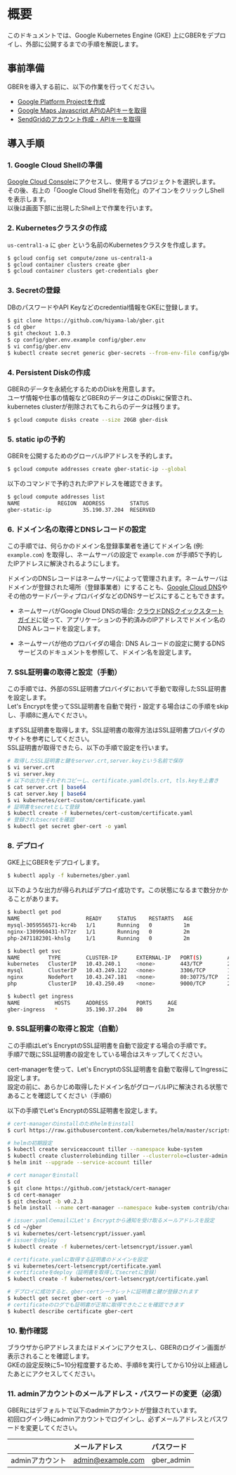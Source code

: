 # 概要

このドキュメントでは、Google Kubernetes Engine (GKE) 上にGBERをデプロイし、外部に公開するまでの手順を解説します。

## 事前準備

GBERを導入する前に、以下の作業を行ってください。

* [Google Platform Projectを作成](https://cloud.google.com/resource-manager/docs/creating-managing-projects)
* [Google Maps Javascript APIのAPIキーを取得](https://developers.google.com/maps/documentation/javascript/get-api-key#key)
* [SendGridのアカウント作成・APIキーを取得](https://sendgrid.kke.co.jp/plan/)

## 導入手順

### 1. Google Cloud Shellの準備

[Google Cloud Console](https://console.cloud.google.com)にアクセスし、使用するプロジェクトを選択します。  
その後、右上の「Google Cloud Shellを有効化」のアイコンをクリックしShellを表示します。  
以後は画面下部に出現したShell上で作業を行います。

### 2. Kubernetesクラスタの作成

`us-central1-a` に `gber` という名前のKubernetesクラスタを作成します。

```bash
$ gcloud config set compute/zone us-central1-a
$ gcloud container clusters create gber
$ gcloud container clusters get-credentials gber
```

### 3. Secretの登録

DBのパスワードやAPI Keyなどのcredential情報をGKEに登録します。

```bash
$ git clone https://github.com/hiyama-lab/gber.git
$ cd gber
$ git checkout 1.0.3
$ cp config/gber.env.example config/gber.env
$ vi config/gber.env
$ kubectl create secret generic gber-secrets --from-env-file config/gber.env
```

### 4. Persistent Diskの作成

GBERのデータを永続化するためのDiskを用意します。  
ユーザ情報や仕事の情報などGBERのデータはこのDiskに保管され、kubernetes clusterが削除されてもこれらのデータは残ります。

```bash
$ gcloud compute disks create --size 20GB gber-disk
```

### 5. static ipの予約

GBERを公開するためのグローバルIPアドレスを予約します。

```bash
$ gcloud compute addresses create gber-static-ip --global
```

以下のコマンドで予約されたIPアドレスを確認できます。

```bash
$ gcloud compute addresses list
NAME            REGION  ADDRESS        STATUS
gber-static-ip          35.190.37.204  RESERVED
```

### 6. ドメイン名の取得とDNSレコードの設定

この手順では、何らかのドメイン名登録事業者を通じてドメイン名 (例: `example.com`) を取得し、ネームサーバの設定で `example.com` が手順5で予約したIPアドレスに解決されるようにします。

ドメインのDNSレコードはネームサーバによって管理されます。ネームサーバはドメインが登録された場所（登録事業者）にすることも、[Google Cloud DNS](https://cloud.google.com/dns/)やその他のサードパーティプロバイダなどのDNSサービスにすることもできます。

* ネームサーバがGoogle Cloud DNSの場合: [クラウドDNSクイックスタートガイド](https://cloud.google.com/dns/quickstart#create_a_new_record)に従って、アプリケーションの予約済みのIPアドレスでドメイン名のDNS Aレコードを設定します。

* ネームサーバが他のプロバイダの場合: DNS Aレコードの設定に関するDNSサービスのドキュメントを参照して、ドメイン名を設定します。

### 7. SSL証明書の取得と設定（手動）

この手順では、外部のSSL証明書プロバイダにおいて手動で取得したSSL証明書を設定します。  
Let's Encryptを使ってSSL証明書を自動で発行・設定する場合はこの手順をskipし、手順8に進んでください。

まずSSL証明書を取得します。SSL証明書の取得方法はSSL証明書プロバイダのサイトを参考にしてください。  
SSL証明書が取得できたら、以下の手順で設定を行います。

```bash
# 取得したSSL証明書と鍵をserver.crt,server.keyという名前で保存
$ vi server.crt
$ vi server.key
# 以下の出力をそれぞれコピーし、certificate.yamlのtls.crt, tls.keyを上書き
$ cat server.crt | base64
$ cat server.key | base64
$ vi kubernetes/cert-custom/certificate.yaml
# 証明書をsecretとして登録
$ kubectl create -f kubernetes/cert-custom/certificate.yaml
# 登録されたsecretを確認
$ kubectl get secret gber-cert -o yaml
```
 
### 8. デプロイ

GKE上にGBERをデプロイします。

```bash
$ kubectl apply -f kubernetes/gber.yaml
```

以下のような出力が得られればデプロイ成功です。この状態になるまで数分かかることがあります。

```bash
$ kubectl get pod
NAME                     READY     STATUS    RESTARTS   AGE
mysql-3059556571-kcr4b   1/1       Running   0          1m
nginx-1309960431-h77zr   1/1       Running   0          2m
php-2471182301-khslg     1/1       Running   0          2m

$ kubectl get svc
NAME         TYPE        CLUSTER-IP      EXTERNAL-IP   PORT(S)        AGE
kubernetes   ClusterIP   10.43.240.1     <none>        443/TCP        24m
mysql        ClusterIP   10.43.249.122   <none>        3306/TCP       1m
nginx        NodePort    10.43.247.181   <none>        80:30775/TCP   2m
php          ClusterIP   10.43.250.49    <none>        9000/TCP       2m

$ kubectl get ingress
NAME           HOSTS     ADDRESS         PORTS     AGE
gber-ingress   *         35.190.37.204   80        2m
```

### 9. SSL証明書の取得と設定（自動）

この手順はLet's EncryptのSSL証明書を自動で設定する場合の手順です。  
手順7で既にSSL証明書の設定をしている場合はスキップしてください。

cert-managerを使って、Let's EncryptのSSL証明書を自動で取得してIngressに設定します。    
設定の前に、あらかじめ取得したドメイン名がグローバルIPに解決される状態であることを確認してください（手順6）

以下の手順でLet's EncryptのSSL証明書を設定します。

```bash
# cert-managerのinstallのためhelmをinstall
$ curl https://raw.githubusercontent.com/kubernetes/helm/master/scripts/get | bash

# helmの初期設定
$ kubectl create serviceaccount tiller --namespace kube-system
$ kubectl create clusterrolebinding tiller --clusterrole=cluster-admin --serviceaccount=kube-system:tiller
$ helm init --upgrade --service-account tiller

# cert managerをinstall
$ cd
$ git clone https://github.com/jetstack/cert-manager
$ cd cert-manager
$ git checkout -b v0.2.3
$ helm install --name cert-manager --namespace kube-system contrib/charts/cert-manager

# issuer.yamlのemailにLet's Encryptから通知を受け取るメールアドレスを設定
$ cd ~/gber
$ vi kubernetes/cert-letsencrypt/issuer.yaml
# issuerをdeploy
$ kubectl create -f kubernetes/cert-letsencrypt/issuer.yaml

# certificate.yamlに取得する証明書のドメインを設定
$ vi kubernetes/cert-letsencrypt/certificate.yaml
# certificateをdeploy（証明書を取得してsecretに登録）
$ kubectl create -f kubernetes/cert-letsencrypt/certificate.yaml

# デプロイに成功すると、gber-certシークレットに証明書と鍵が登録されます
$ kubectl get secret gber-cert -o yaml 
# certificateのログでも証明書が正常に取得できたことを確認できます
$ kubectl describe certificate gber-cert
```

### 10. 動作確認

ブラウザからIPアドレスまたはドメインにアクセスし、GBERのログイン画面が表示されることを確認します。  
GKEの設定反映に5~10分程度要するため、手順8を実行してから10分以上経過したあとにアクセスしてください。

### 11. adminアカウントのメールアドレス・パスワードの変更（必須）
GBERにはデフォルトで以下のadminアカウントが登録されています。  
初回ログイン時にadminアカウントでログインし、必ずメールアドレスとパスワードを変更してください。

|       | メールアドレス        | パスワード |
| :---- | :---------------- | :------- |
| adminアカウント | admin@example.com | gber_admin |
